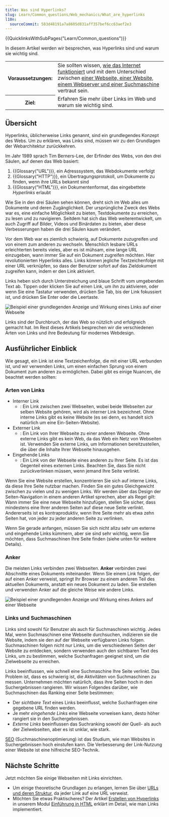 ```yaml
---
title: Was sind Hyperlinks?
slug: Learn/Common_questions/Web_mechanics/What_are_hyperlinks
l10n:
  sourceCommit: 583d48191a7a8605d831aff357bef6cc63aef2e3
---
```


{{QuicklinksWithSubPages("Learn/Common_questions")}}

In diesem Artikel werden wir besprechen, was Hyperlinks sind und warum sie wichtig sind.

<table>
  <tbody>
    <tr>
      <th scope="row">Voraussetzungen:</th>
      <td>
        Sie sollten wissen,
        <a href="/de/docs/Learn/Common_questions/Web_mechanics/How_does_the_Internet_work"
          >wie das Internet funktioniert</a
        >
        und mit dem Unterschied zwischen <a
          href="/de/docs/Learn/Common_questions/Web_mechanics/Pages_sites_servers_and_search_engines"
        >
          einer Webseite, einer Website, einem Webserver und einer Suchmaschine</a
        > vertraut sein.
      </td>
    </tr>
    <tr>
      <th scope="row">Ziel:</th>
      <td>Erfahren Sie mehr über Links im Web und warum sie wichtig sind.</td>
    </tr>
  </tbody>
</table>

## Übersicht

Hyperlinks, üblicherweise Links genannt, sind ein grundlegendes Konzept des Webs. Um zu erklären, was Links sind, müssen wir zu den Grundlagen der Webarchitektur zurückkehren.

Im Jahr 1989 sprach Tim Berners-Lee, der Erfinder des Webs, von den drei Säulen, auf denen das Web basiert:

1. {{Glossary("URL")}}, ein Adresssystem, das Webdokumente verfolgt
2. {{Glossary("HTTP")}}, ein Übertragungsprotokoll, um Dokumente zu finden, wenn ihre URLs bekannt sind
3. {{Glossary("HTML")}}, ein Dokumentenformat, das eingebettete _Hyperlinks_ erlaubt

Wie Sie in den drei Säulen sehen können, dreht sich im Web alles um Dokumente und deren Zugänglichkeit. Der ursprüngliche Zweck des Webs war es, eine einfache Möglichkeit zu bieten, Textdokumente zu erreichen, zu lesen und zu navigieren. Seitdem hat sich das Web weiterentwickelt, um auch Zugriff auf Bilder, Videos und Binärdaten zu bieten, aber diese Verbesserungen haben die drei Säulen kaum verändert.

Vor dem Web war es ziemlich schwierig, auf Dokumente zuzugreifen und von einem zum anderen zu wechseln. Menschlich lesbare URLs erleichterten bereits vieles, aber es ist mühsam, eine lange URL einzugeben, wann immer Sie auf ein Dokument zugreifen möchten. Hier revolutionierten Hyperlinks alles. Links können jegliche Textzeichenfolge mit einer URL verknüpfen, so dass der Benutzer sofort auf das Zieldokument zugreifen kann, indem er den Link aktiviert.

Links heben sich durch Unterstreichung und blaue Schrift vom umgebenden Text ab. Tippen oder klicken Sie auf einen Link, um ihn zu aktivieren, oder wenn Sie eine Tastatur verwenden, drücken Sie Tab, bis der Link fokussiert ist, und drücken Sie Enter oder die Leertaste.

![Beispiel einer grundlegenden Anzeige und Wirkung eines Links auf einer Webseite](link-1.png)

Links sind der Durchbruch, der das Web so nützlich und erfolgreich gemacht hat. Im Rest dieses Artikels besprechen wir die verschiedenen Arten von Links und ihre Bedeutung für modernes Webdesign.

## Ausführlicher Einblick

Wie gesagt, ein Link ist eine Textzeichenfolge, die mit einer URL verbunden ist, und wir verwenden Links, um einen einfachen Sprung von einem Dokument zum anderen zu ermöglichen. Dabei gibt es einige Nuancen, die beachtet werden sollten:

### Arten von Links

- Interner Link
  - : Ein Link zwischen zwei Webseiten, wobei beide Webseiten zur selben Website gehören, wird als interner Link bezeichnet. Ohne interne Links gibt es keine Website (es sei denn, es handelt sich natürlich um eine Ein-Seiten-Website).
- Externer Link
  - : Ein Link von Ihrer Webseite zu einer anderen Webseite. Ohne externe Links gibt es kein Web, da das Web ein Netz von Webseiten ist. Verwenden Sie externe Links, um Informationen bereitzustellen, die über die Inhalte Ihrer Webseite hinausgehen.
- Eingehende Links
  - : Ein Link von der Webseite eines anderen zu Ihrer Seite. Es ist das Gegenteil eines externen Links. Beachten Sie, dass Sie nicht zurückverlinken müssen, wenn jemand Ihre Seite verlinkt.

Wenn Sie eine Website erstellen, konzentrieren Sie sich auf interne Links, da diese Ihre Seite nutzbar machen. Finden Sie ein gutes Gleichgewicht zwischen zu vielen und zu wenigen Links. Wir werden über das Design der Seiten-Navigation in einem anderen Artikel sprechen, aber als Regel gilt: Wann immer Sie eine neue Webseite hinzufügen, stellen Sie sicher, dass mindestens eine Ihrer anderen Seiten auf diese neue Seite verlinkt. Andererseits ist es kontraproduktiv, wenn Ihre Seite mehr als etwa zehn Seiten hat, von jeder zu jeder anderen Seite zu verlinken.

Wenn Sie gerade anfangen, müssen Sie sich nicht allzu sehr um externe und eingehende Links kümmern, aber sie sind sehr wichtig, wenn Sie möchten, dass Suchmaschinen Ihre Seite finden (siehe unten für weitere Details).

### Anker

Die meisten Links verbinden zwei Webseiten. **Anker** verbinden zwei Abschnitte eines Dokuments miteinander. Wenn Sie einem Link folgen, der auf einen Anker verweist, springt Ihr Browser zu einem anderen Teil des aktuellen Dokuments, anstatt ein neues Dokument zu laden. Sie erstellen und verwenden Anker auf die gleiche Weise wie andere Links.

![Beispiel einer grundlegenden Anzeige und Wirkung eines Ankers auf einer Webseite](link-2.png)

### Links und Suchmaschinen

Links sind sowohl für Benutzer als auch für Suchmaschinen wichtig. Jedes Mal, wenn Suchmaschinen eine Webseite durchsuchen, indizieren sie die Website, indem sie den auf der Webseite verfügbaren Links folgen. Suchmaschinen folgen nicht nur Links, um die verschiedenen Seiten der Website zu entdecken, sondern verwenden auch den sichtbaren Text des Links, um zu bestimmen, welche Suchanfragen geeignet sind, um die Zielwebseite zu erreichen.

Links beeinflussen, wie schnell eine Suchmaschine Ihre Seite verlinkt. Das Problem ist, dass es schwierig ist, die Aktivitäten von Suchmaschinen zu messen. Unternehmen möchten natürlich, dass ihre Seiten hoch in den Suchergebnissen rangieren. Wir wissen Folgendes darüber, wie Suchmaschinen das Ranking einer Seite bestimmen:

- Der _sichtbare Text_ eines Links beeinflusst, welche Suchanfragen eine gegebene URL finden werden.
- Je mehr _eingehende Links_ eine Webseite vorweisen kann, desto höher rangiert sie in den Suchergebnissen.
- _Externe Links_ beeinflussen das Suchranking sowohl der Quell- als auch der Zielwebseiten, aber es ist unklar, wie stark.

[SEO](https://en.wikipedia.org/wiki/Search_engine_optimization) (Suchmaschinenoptimierung) ist das Studium, wie man Websites in Suchergebnissen hoch einstufen kann. Die Verbesserung der Link-Nutzung einer Website ist eine hilfreiche SEO-Technik.

## Nächste Schritte

Jetzt möchten Sie einige Webseiten mit Links einrichten.

- Um einige theoretische Grundlagen zu erlangen, lernen Sie über [URLs und deren Struktur](/de/docs/Learn/Common_questions/Web_mechanics/What_is_a_URL), da jeder Link auf eine URL verweist.
- Möchten Sie etwas Praktischeres? Der Artikel [Erstellen von Hyperlinks](/de/docs/Learn/HTML/Introduction_to_HTML/Creating_hyperlinks) in unserem Modul [Einführung in HTML](/de/docs/Learn/HTML/Introduction_to_HTML) erklärt im Detail, wie man Links implementiert.
